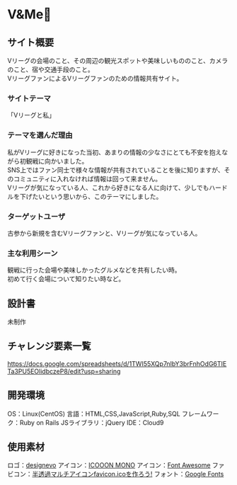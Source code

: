 # V&Me🏐

## サイト概要
 Vリーグの会場のこと、その周辺の観光スポットや美味しいもののこと、カメラのこと、宿や交通手段のこと。<br>
 VリーグファンによるVリーグファンのための情報共有サイト。

### サイトテーマ
 「Vリーグと私」

### テーマを選んだ理由
 私がVリーグに好きになった当初、あまりの情報の少なさにとても不安を抱えながら初観戦に向かいました。<br>
 SNS上ではファン同士で様々な情報が共有されていることを後に知りますが、そのコミュニティに入れなければ情報は回って来ません。<br>
 Vリーグが気になっている人、これから好きになる人に向けて、少しでもハードルを下げたいという思いから、このテーマにしました。

### ターゲットユーザ
 古参から新規を含むVリーグファンと、Vリーグが気になっている人。

### 主な利用シーン
 観戦に行った会場や美味しかったグルメなどを共有したい時。 <br>
 初めて行く会場について知りたい時など。

## 設計書
 未制作

## チャレンジ要素一覧
 https://docs.google.com/spreadsheets/d/1TWI55XQp7nIbY3brFnhOdG6TIETa3PU5EOlidbczeP8/edit?usp=sharing

## 開発環境
 OS：Linux(CentOS)
 言語：HTML,CSS,JavaScript,Ruby,SQL
 フレームワーク：Ruby on Rails
 JSライブラリ：jQuery
 IDE：Cloud9

## 使用素材
 ロゴ：<a href=https://www.designevo.com/>designevo</a>
 アイコン：<a href=https://icooon-mono.com/>ICOOON MONO</a>
 アイコン：<a href=https://fontawesome.com/>Font Awesome</a>
 ファビコン：<a href=https://ao-system.net/alphaicon/>半透過マルチアイコンfavicon.icoを作ろう!</a>
 フォント：<a href=https://fonts.google.com/>Google Fonts</a>